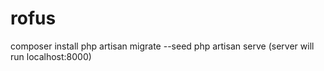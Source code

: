 # rofus
composer install
php artisan migrate --seed
php artisan serve (server will run localhost:8000)

